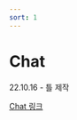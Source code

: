 ```yaml
---
sort: 1
---
```


# Chat

22.10.16 - 틀 제작

[Chat 링크](https://redbubbletea.github.io/chat/chat.html)


   

